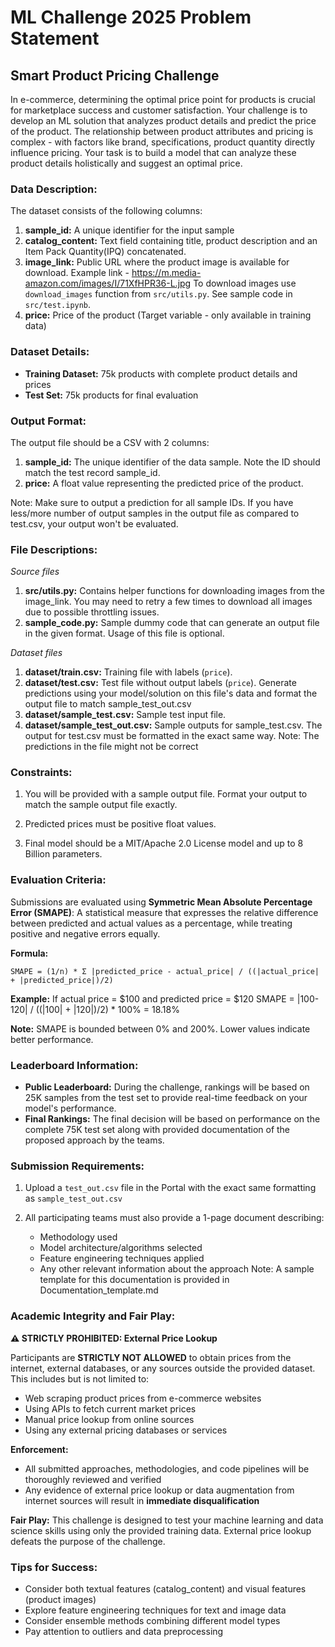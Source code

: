 # ML Challenge 2025 Problem Statement
 
## Smart Product Pricing Challenge 

In e-commerce, determining the optimal price point for products is crucial for marketplace success and customer satisfaction. Your challenge is to develop an ML solution that analyzes product details and predict the price of the product. The relationship between product attributes and pricing is complex - with factors like brand, specifications, product quantity directly influence pricing. Your task is to build a model that can analyze these product details holistically and suggest an optimal price.

### Data Description:
 
The dataset consists of the following columns:  
 
1. **sample_id:** A unique identifier for the input sample
2. **catalog_content:** Text field containing title, product description and an Item Pack Quantity(IPQ) concatenated. 
3. **image_link:** Public URL where the product image is available for download. 
   Example link - https://m.media-amazon.com/images/I/71XfHPR36-L.jpg
   To download images use `download_images` function from `src/utils.py`. See sample code in `src/test.ipynb`.
4. **price:** Price of the product (Target variable - only available in training data)

### Dataset Details:

- **Training Dataset:** 75k products with complete product details and prices
- **Test Set:** 75k products for final evaluation 

### Output Format:

The output file should be a CSV with 2 columns: 

1. **sample_id:** The unique identifier of the data sample. Note the ID should match the test record sample_id.
2. **price:** A float value representing the predicted price of the product.  

Note: Make sure to output a prediction for all sample IDs. If you have less/more number of output samples in the output file as compared to test.csv, your output won't be evaluated.

### File Descriptions:
 
*Source files*

1. **src/utils.py:** Contains helper functions for downloading images from the image_link. You may need to retry a few times to download all images due to possible throttling issues.
2. **sample_code.py:** Sample dummy code that can generate an output file in the given format. Usage of this file is optional.

*Dataset files* 
  
1. **dataset/train.csv:** Training file with labels (`price`).
2. **dataset/test.csv:** Test file without output labels (`price`). Generate predictions using your model/solution on this file's data and format the output file to match sample_test_out.csv
3. **dataset/sample_test.csv:** Sample test input file.
4. **dataset/sample_test_out.csv:** Sample outputs for sample_test.csv. The output for test.csv must be formatted in the exact same way. Note: The predictions in the file might not be correct

### Constraints:

1. You will be provided with a sample output file. Format your output to match the sample output file exactly.   

2. Predicted prices must be positive float values.
 
3. Final model should be a MIT/Apache 2.0 License model and up to 8 Billion parameters. 

### Evaluation Criteria:

Submissions are evaluated using **Symmetric Mean Absolute Percentage Error (SMAPE)**: A statistical measure that expresses the relative difference between predicted and actual values as a percentage, while treating positive and negative errors equally. 
 
**Formula:** 
```
SMAPE = (1/n) * Σ |predicted_price - actual_price| / ((|actual_price| + |predicted_price|)/2)
```

**Example:** If actual price = $100 and predicted price = $120 
SMAPE = |100-120| / ((|100| + |120|)/2) * 100% = 18.18%

**Note:** SMAPE is bounded between 0% and 200%. Lower values indicate better performance.  
 
### Leaderboard Information:

- **Public Leaderboard:** During the challenge, rankings will be based on 25K samples from the test set to provide real-time feedback on your model's performance.
- **Final Rankings:** The final decision will be based on performance on the complete 75K test set along with provided documentation of the proposed approach by the teams.

### Submission Requirements: 

1. Upload a `test_out.csv` file in the Portal with the exact same formatting as `sample_test_out.csv`

2. All participating teams must also provide a 1-page document describing:  
   - Methodology used
   - Model architecture/algorithms selected
   - Feature engineering techniques applied
   - Any other relevant information about the approach 
   Note: A sample template for this documentation is provided in Documentation_template.md

### **Academic Integrity and Fair Play:** 

**⚠️ STRICTLY PROHIBITED: External Price Lookup** 

Participants are **STRICTLY NOT ALLOWED** to obtain prices from the internet, external databases, or any sources outside the provided dataset. This includes but is not limited to:
- Web scraping product prices from e-commerce websites
- Using APIs to fetch current market prices
- Manual price lookup from online sources
- Using any external pricing databases or services  

**Enforcement:**
- All submitted approaches, methodologies, and code pipelines will be thoroughly reviewed and verified
- Any evidence of external price lookup or data augmentation from internet sources will result in **immediate disqualification** 

**Fair Play:** This challenge is designed to test your machine learning and data science skills using only the provided training data. External price lookup defeats the purpose of the challenge.


### Tips for Success: 

- Consider both textual features (catalog_content) and visual features (product images)
- Explore feature engineering techniques for text and image data
- Consider ensemble methods combining different model types
- Pay attention to outliers and data preprocessing 
 
